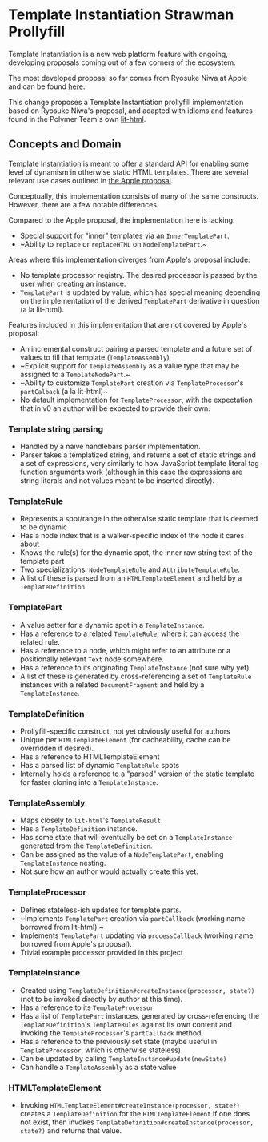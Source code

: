 # Template Instantiation Strawman Prollyfill

Template Instantiation is a new web platform feature with ongoing, developing
proposals coming out of a few corners of the ecosystem.

The most developed proposal so far comes from Ryosuke Niwa at Apple and can be
found [here](https://github.com/w3c/webcomponents/blob/gh-pages/proposals/Template-Instantiation.md).

This change proposes a Template Instantiation prollyfill implementation based
on Ryosuke Niwa's proposal, and adapted with idioms and features found in
the Polymer Team's own [lit-html](github.com/polymerlabs/lit-html).

## Concepts and Domain

Template Instantiation is meant to offer a standard API for enabling some
level of dynamism in otherwise static HTML templates. There are several
relevant use cases outlined in [the Apple proposal](https://github.com/w3c/webcomponents/blob/gh-pages/proposals/Template-Instantiation.md#2-use-cases).

Conceptually, this implementation consists of many of the same constructs.
However, there are a few notable differences.

Compared to the Apple proposal, the implementation here is lacking:

 - Special support for "inner" templates via an `InnerTemplatePart`.
 - ~Ability to `replace` or `replaceHTML` on `NodeTemplatePart`.~

Areas where this implementation diverges from Apple's proposal include:

 - No template processor registry. The desired processor is passed by the user
   when creating an instance.
 - `TemplatePart` is updated by value, which has special meaning depending on
   the implementation of the derived `TemplatePart` derivative in question
   (a la lit-html).

Features included in this implementation that are not covered by Apple's
proposal:

 - An incremental construct pairing a parsed template and a future set of
   values to fill that template (`TemplateAssembly`)
 - ~Explicit support for `TemplateAssembly` as a value type that may be assigned
   to a `TemplateNodePart`.~
 - ~Ability to customize `TemplatePart` creation via `TemplateProcessor`'s
   `partCalback` (a la lit-html)~
 - No default implementation for `TemplateProcessor`, with the expectation that
   in v0 an author will be expected to provide their own.

### Template string parsing

 - Handled by a naive handlebars parser implementation.
 - Parser takes a templatized string, and returns a set of static strings and
   a set of expressions, very similarly to how JavaScript template literal
   tag function arguments work (although in this case the expressions are
   string literals and not values meant to be inserted directly).

### TemplateRule

 - Represents a spot/range in the otherwise static template that is deemed to
   be dynamic
 - Has a node index that is a walker-specific index of the node it cares about
 - Knows the rule(s) for the dynamic spot, the inner raw string text of
   the template part
 - Two specializations: `NodeTemplateRule` and `AttributeTemplateRule`.
 - A list of these is parsed from an `HTMLTemplateElement` and held by a
   `TemplateDefinition`

### TemplatePart

 - A value setter for a dynamic spot in a `TemplateInstance`.
 - Has a reference to a related `TemplateRule`, where it can access the
   related rule.
 - Has a reference to a node, which might refer to an attribute or a
   positionally relevant `Text` node somewhere.
 - Has a reference to its originating `TemplateInstance` (not sure why yet)
 - A list of these is generated by cross-referencing a set of `TemplateRule`
   instances with a related `DocumentFragment` and held by a
   `TemplateInstance`.

### TemplateDefinition

 - Prollyfill-specific construct, not yet obviously useful for authors
 - Unique per `HTMLTemplateElement` (for cacheability, cache can be overridden
   if desired).
 - Has a reference to HTMLTemplateElement
 - Has a parsed list of dynamic `TemplateRule` spots
 - Internally holds a reference to a "parsed" version of the static template
   for faster cloning into a `TemplateInstance`.

### TemplateAssembly

 - Maps closely to `lit-html`'s `TemplateResult`.
 - Has a `TemplateDefinition` instance.
 - Has some state that will eventually be set on a `TemplateInstance` generated
   from the `TemplateDefinition`.
 - Can be assigned as the value of a `NodeTemplatePart`, enabling
   `TemplateInstance` nesting.
 - Not sure how an author would actually create this yet.

### TemplateProcessor

 - Defines stateless-ish updates for template parts.
 - ~Implements `TemplatePart` creation via `partCallback` (working name
   borrowed from lit-html).~
 - Implements `TemplatePart` updating via `processCallback` (working name
   borrowed from Apple's proposal).
 - Trivial example processor provided in this project

### TemplateInstance

 - Created using `TemplateDefinition#createInstance(processor, state?)` (not
   to be invoked directly by author at this time).
 - Has a reference to its `TemplateProcessor`
 - Has a list of `TemplatePart` instances, generated by cross-referencing the
   `TemplateDefinition`'s `TemplateRules` against its own content and
   invoking the `TemplateProcessor`'s `partCallback` method.
 - Has a reference to the previously set state (maybe useful in
   `TemplateProcessor`, which is otherwise stateless)
 - Can be updated by calling `TemplateInstance#update(newState)`
 - Can handle a `TemplateAssembly` as a state value

### HTMLTemplateElement

 - Invoking `HTMLTemplateElement#createInstance(processor, state?)` creates
   a `TemplateDefinition` for the `HTMLTemplateElement` if one does not exist,
   then invokes `TemplateDefinition#createInstance(processor, state?)` and
   returns that value.


